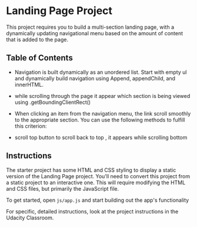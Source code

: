 # Landing Page Project

This project requires you to build a multi-section landing page, with a dynamically updating navigational menu based on the amount of content that is added to the page.


## Table of Contents
- Navigation is built dynamically as an unordered list. Start with empty ul and dynamically build navigation using Append, appendChild, and innerHTML.

- while scrolling through the page it appear which section is being viewed using .getBoundingClientRect() 

- When clicking an item from the navigation menu, the link scroll smoothly to the appropriate section.
You can use the following methods to fulfill this criterion:

- scroll top button to scroll back to top , it appears while scrolling bottom

## Instructions

The starter project has some HTML and CSS styling to display a static version of the Landing Page project. You'll need to convert this project from a static project to an interactive one. This will require modifying the HTML and CSS files, but primarily the JavaScript file.

To get started, open `js/app.js` and start building out the app's functionality

For specific, detailed instructions, look at the project instructions in the Udacity Classroom.

